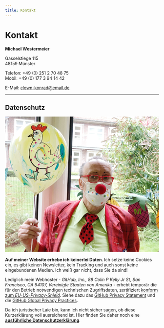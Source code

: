 ```yaml
---
title: Kontakt
---
```


# Kontakt

**Michael Westermeier**

Gasselstiege 115  
48159 Münster

Telefon: +49 (0) 251 2 70 48 75  
Mobil: +49 (0) 177 3 94 14 42

E-Mail: [clown-konrad@email.de](mailto:clown-konrad@email.de)

---

## Datenschutz

![](media/ballon.png)

**Auf meiner Website erhebe ich keinerlei Daten**. Ich setze keine Cookies ein, es gibt keinen Newsletter, kein Tracking und auch sonst keine eingebundenen Medien. Ich weiß gar nicht, dass Sie da sind!

Lediglich mein Webhoster - *GitHub, Inc., 88 Colin P Kelly Jr St, San Francisco, CA 94107, Vereinigte Staaten von Amerika* - erhebt temporär die für den Betrieb notwendigen technischen Zugriffsdaten, zertifiziert [konform zum *EU-US-Privacy-Shield*][gh-p-eu-us]. Siehe dazu das [GitHub Privacy Statement][gh-p-statement] und die [GitHub Global Privacy Practices][gh-p-practices].

[gh-p-eu-us]: https://www.privacyshield.gov/participant?id=a2zt000000001K2AAI&status=Active
[gh-p-statement]: https://docs.github.com/en/github/site-policy/github-privacy-statement
[gh-p-practices]: https://help.github.com/articles/global-privacy-practices/

Da ich juristischer Laie bin, kann ich nicht sicher sagen, ob diese Kurzerklärung voll ausreichend ist. Hier finden Sie daher noch eine **[ausführliche Datenschutzerklärung](ausfuehrliche_datenschutzerklaerung.html)**.
